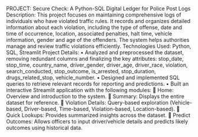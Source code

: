 PROJECT: Secure Check: A Python-SQL Digital Ledger for Police Post Logs
Description: This project focuses on maintaining comprehensive logs of individuals who have violated traffic rules. It records and organizes detailed information about each violation, including the type of offense, date and time of occurrence, location, associated penalties, halt time, vehicle information, gender and age of the offenders. The system helps authorities manage and review traffic violations efficiently.
Technologies Used: Python, SQL, Streamlit
Project Details:
•	Analyzed and preprocessed the dataset, removing redundant columns and finalizing the key attributes:
stop_date, stop_time, country_name, driver_gender, driver_age, driver_race, violation, search_conducted, stop_outcome, is_arrested, stop_duration, drugs_related_stop, vehicle_number.
•	Designed and implemented SQL queries to retrieve relevant records for reporting and predictions.
•	Built an interactive Streamlit application with the following modules:
	Home: Overview and introduction to the system.
	Summary: Displays the entire dataset for reference.
	Violation Details: Query-based exploration (Vehicle-based, Driver-based, Time-based, Violation-based, Location-based).
	Quick Lookups: Provides summarized insights across the dataset.
	Predict Outcomes: Allows officers to input driver/vehicle details and predicts likely outcomes using historical data.
